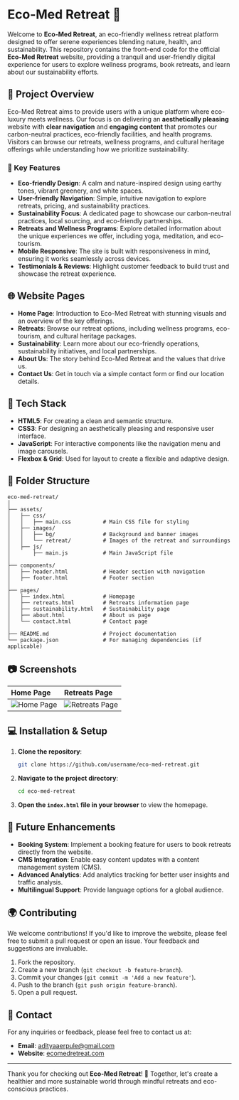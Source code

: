 # Eco-Med Retreat 🌿

Welcome to **Eco-Med Retreat**, an eco-friendly wellness retreat platform designed to offer serene experiences blending nature, health, and sustainability. This repository contains the front-end code for the official **Eco-Med Retreat** website, providing a tranquil and user-friendly digital experience for users to explore wellness programs, book retreats, and learn about our sustainability efforts.

## 🌱 Project Overview

Eco-Med Retreat aims to provide users with a unique platform where eco-luxury meets wellness. Our focus is on delivering an **aesthetically pleasing** website with **clear navigation** and **engaging content** that promotes our carbon-neutral practices, eco-friendly facilities, and health programs. Visitors can browse our retreats, wellness programs, and cultural heritage offerings while understanding how we prioritize sustainability.

### 🔑 Key Features

- **Eco-friendly Design**: A calm and nature-inspired design using earthy tones, vibrant greenery, and white spaces.
- **User-friendly Navigation**: Simple, intuitive navigation to explore retreats, pricing, and sustainability practices.
- **Sustainability Focus**: A dedicated page to showcase our carbon-neutral practices, local sourcing, and eco-friendly partnerships.
- **Retreats and Wellness Programs**: Explore detailed information about the unique experiences we offer, including yoga, meditation, and eco-tourism.
- **Mobile Responsive**: The site is built with responsiveness in mind, ensuring it works seamlessly across devices.
- **Testimonials & Reviews**: Highlight customer feedback to build trust and showcase the retreat experience.

## 🌐 Website Pages

- **Home Page**: Introduction to Eco-Med Retreat with stunning visuals and an overview of the key offerings.
- **Retreats**: Browse our retreat options, including wellness programs, eco-tourism, and cultural heritage packages.
- **Sustainability**: Learn more about our eco-friendly operations, sustainability initiatives, and local partnerships.
- **About Us**: The story behind Eco-Med Retreat and the values that drive us.
- **Contact Us**: Get in touch via a simple contact form or find our location details.

## 🚀 Tech Stack

- **HTML5**: For creating a clean and semantic structure.
- **CSS3**: For designing an aesthetically pleasing and responsive user interface.
- **JavaScript**: For interactive components like the navigation menu and image carousels.
- **Flexbox & Grid**: Used for layout to create a flexible and adaptive design.

## 📂 Folder Structure

```
eco-med-retreat/
│
├── assets/
│   ├── css/
│   │   ├── main.css          # Main CSS file for styling
│   ├── images/
│   │   ├── bg/               # Background and banner images
│   │   └── retreat/          # Images of the retreat and surroundings
│   ├── js/
│       ├── main.js           # Main JavaScript file
│
├── components/
│   ├── header.html           # Header section with navigation
│   ├── footer.html           # Footer section
│
├── pages/
│   ├── index.html            # Homepage
│   ├── retreats.html         # Retreats information page
│   ├── sustainability.html   # Sustainability page
│   ├── about.html            # About us page
│   └── contact.html          # Contact page
│
├── README.md                 # Project documentation
└── package.json              # For managing dependencies (if applicable)
```

## 📷 Screenshots

| **Home Page** | **Retreats Page** |
|:--------------|:------------------|
| ![Home Page](assets/images/screenshots/home.png) | ![Retreats Page](assets/images/screenshots/retreats.png) |

## 💻 Installation & Setup

1. **Clone the repository**:
   ```bash
   git clone https://github.com/username/eco-med-retreat.git
   ```
2. **Navigate to the project directory**:
   ```bash
   cd eco-med-retreat
   ```
3. **Open the `index.html` file in your browser** to view the homepage.

## 🔧 Future Enhancements

- **Booking System**: Implement a booking feature for users to book retreats directly from the website.
- **CMS Integration**: Enable easy content updates with a content management system (CMS).
- **Advanced Analytics**: Add analytics tracking for better user insights and traffic analysis.
- **Multilingual Support**: Provide language options for a global audience.

## 🌍 Contributing

We welcome contributions! If you'd like to improve the website, please feel free to submit a pull request or open an issue. Your feedback and suggestions are invaluable.

1. Fork the repository.
2. Create a new branch (`git checkout -b feature-branch`).
3. Commit your changes (`git commit -m 'Add a new feature'`).
4. Push to the branch (`git push origin feature-branch`).
5. Open a pull request.

## 📧 Contact

For any inquiries or feedback, please feel free to contact us at:

- **Email**: adityaaerpule@gmail.com
- **Website**: [ecomedretreat.com](https://mangalam-retreat.netlify.app/)

---

Thank you for checking out **Eco-Med Retreat**! 🌿 Together, let's create a healthier and more sustainable world through mindful retreats and eco-conscious practices.
